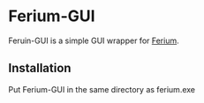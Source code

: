 # Ferium-GUI

Feruin-GUI is a simple GUI wrapper for [Ferium](https://github.com/gorilla-devs/ferium).

## Installation

Put Ferium-GUI in the same directory as ferium.exe